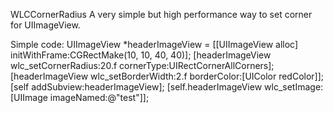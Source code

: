 WLCCornerRadius
A very simple but high performance way to set corner for UIImageView. 

Simple code:
        UIImageView *headerImageView = [[UIImageView alloc] initWithFrame:CGRectMake(10, 10, 40, 40)];
        [headerImageView wlc_setCornerRadius:20.f cornerType:UIRectCornerAllCorners];
        [headerImageView wlc_setBorderWidth:2.f borderColor:[UIColor redColor]];
        [self addSubview:headerImageView];
        [self.headerImageView wlc_setImage:[UIImage imageNamed:@"test"]];
        

